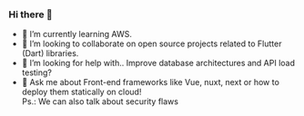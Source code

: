 ### Hi there 👋

- 🌱 I’m currently learning AWS.
- 👯 I’m looking to collaborate on open source projects related to Flutter (Dart) libraries.
- 🤔 I’m looking for help with.. Improve database architectures and API load testing?
- 💬 Ask me about Front-end frameworks like Vue, nuxt, next or how to deploy them statically on cloud!<br />
Ps.: We can also talk about security flaws

<!--
**WygorFonseca/WygorFonseca** is a ✨ _special_ ✨ repository because its `README.md` (this file) appears on your GitHub profile.

Here are some ideas to get you started:

- 🔭 I’m currently working on ...
- 🌱 I’m currently learning ...
- 👯 I’m looking to collaborate on ...
- 🤔 I’m looking for help with ...
- 💬 Ask me about ...
- 📫 How to reach me: ...
- 😄 Pronouns: ...
- ⚡ Fun fact: ...
-->
